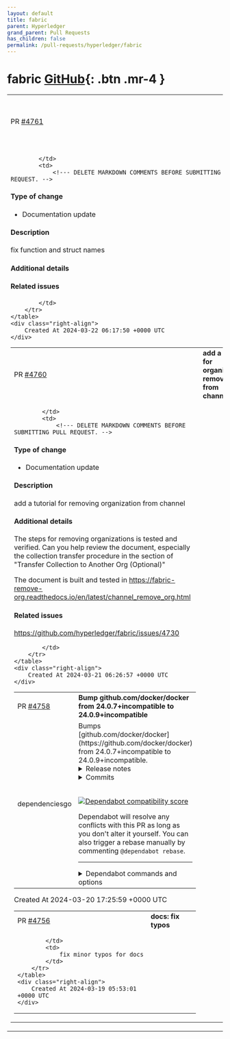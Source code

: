 ```yaml
---
layout: default
title: fabric
parent: Hyperledger
grand_parent: Pull Requests
has_children: false
permalink: /pull-requests/hyperledger/fabric
---
```


# fabric <span class="fs-3 right-align">[GitHub](https://github.com/hyperledger/fabric){: .btn .mr-4 }</span>


<div>
    <table>
        <tr>
            <td>
                PR <a href="https://github.com/hyperledger/fabric/pull/4761" class=".btn">#4761</a>
            </td>
            <td>
                <b>
                    chore: fix function and struct names
                </b>
            </td>
        </tr>
        <tr>
            <td>
                
            </td>
            <td>
                <!--- DELETE MARKDOWN COMMENTS BEFORE SUBMITTING PULL REQUEST. -->

<!--- Provide a descriptive summary of your changes in the Title above. -->

#### Type of change

<!--- What type of change? Pick one option and delete the others. -->


- Documentation update

#### Description

 fix function and struct names
<!--- Describe your changes in detail, including motivation. -->

#### Additional details

<!--- Additional implementation details or comments to reviewers. -->
<!--- Summarize how the pull request was tested (if not obvious from commit). -->

#### Related issues

<!--- Include a link to any associated issues, e.g. Github issue or approved rfc. -->

<!---
#### Release Note
If change impacts current users, uncomment Release Note heading and provide
release note text.
Also, copy release note text into the release specific /release_notes file.
-->

<!--
Checklist (DELETE AFTER READING):

- `Signed-off-by` added to commits (required for DCO check to pass)
- Tests have been added/updated (required for bug fixes and features)
- Unit and/or integration tests pass locally
- Run linters and checks locally using 'make checks'
- If change requires documentation updates, make updates in pull request,
  or open a separate issue and provide link
- Squash commits into a single commit, unless a stack of commits is
  intentional to assist reviewers or to preserve review comments.
- For additional contribution guidelines see the project's CONTRIBUTING.md file
-->

            </td>
        </tr>
    </table>
    <div class="right-align">
        Created At 2024-03-22 06:17:50 +0000 UTC
    </div>
</div>

<div>
    <table>
        <tr>
            <td>
                PR <a href="https://github.com/hyperledger/fabric/pull/4760" class=".btn">#4760</a>
            </td>
            <td>
                <b>
                    add a doc for organization removal from channel
                </b>
            </td>
        </tr>
        <tr>
            <td>
                
            </td>
            <td>
                <!--- DELETE MARKDOWN COMMENTS BEFORE SUBMITTING PULL REQUEST. -->

<!--- Provide a descriptive summary of your changes in the Title above. -->

#### Type of change

<!--- What type of change? Pick one option and delete the others. -->

- Documentation update

#### Description

add a tutorial for removing organization from channel

#### Additional details

The steps for removing organizations is tested and verified.
Can you help review the document, especially the collection transfer procedure in the section of "Transfer Collection to Another Org (Optional)"

The document is built and tested in 
https://fabric-remove-org.readthedocs.io/en/latest/channel_remove_org.html

#### Related issues

https://github.com/hyperledger/fabric/issues/4730

<!---
#### Release Note
If change impacts current users, uncomment Release Note heading and provide
release note text.
Also, copy release note text into the release specific /release_notes file.
-->

<!--
Checklist (DELETE AFTER READING):

- `Signed-off-by` added to commits (required for DCO check to pass)
- Tests have been added/updated (required for bug fixes and features)
- Unit and/or integration tests pass locally
- Run linters and checks locally using 'make checks'
- If change requires documentation updates, make updates in pull request,
  or open a separate issue and provide link
- Squash commits into a single commit, unless a stack of commits is
  intentional to assist reviewers or to preserve review comments.
- For additional contribution guidelines see the project's CONTRIBUTING.md file
-->


            </td>
        </tr>
    </table>
    <div class="right-align">
        Created At 2024-03-21 06:26:57 +0000 UTC
    </div>
</div>

<div>
    <table>
        <tr>
            <td>
                PR <a href="https://github.com/hyperledger/fabric/pull/4758" class=".btn">#4758</a>
            </td>
            <td>
                <b>
                    Bump github.com/docker/docker from 24.0.7+incompatible to 24.0.9+incompatible
                </b>
            </td>
        </tr>
        <tr>
            <td>
                <span class="chip">dependencies</span><span class="chip">go</span>
            </td>
            <td>
                Bumps [github.com/docker/docker](https://github.com/docker/docker) from 24.0.7+incompatible to 24.0.9+incompatible.
<details>
<summary>Release notes</summary>
<p><em>Sourced from <a href="https://github.com/docker/docker/releases">github.com/docker/docker's releases</a>.</em></p>
<blockquote>
<h2>v24.0.9</h2>
<h2>24.0.9</h2>
<p>For a full list of pull requests and changes in this release, refer to the relevant GitHub milestones:</p>
<ul>
<li><a href="https://github.com/docker/cli/issues?q=is%3Aclosed+milestone%3A24.0.9">docker/cli, 24.0.9 milestone</a></li>
<li><a href="https://github.com/moby/moby/issues?q=is%3Aclosed+milestone%3A24.0.9">moby/moby, 24.0.9 milestone</a></li>
</ul>
<h2>Security</h2>
<p>This release contains security fixes for the following CVEs affecting Docker Engine and its components.</p>
<table>
<thead>
<tr>
<th>CVE</th>
<th>Component</th>
<th>Fix version</th>
<th>Severity</th>
</tr>
</thead>
<tbody>
<tr>
<td><a href="https://scout.docker.com/v/CVE-2024-21626">CVE-2024-21626</a></td>
<td>runc</td>
<td>1.1.12</td>
<td>High, CVSS 8.6</td>
</tr>
<tr>
<td><a href="https://scout.docker.com/v/CVE-2024-24557">CVE-2024-24557</a></td>
<td>Docker Engine</td>
<td>24.0.9</td>
<td>Medium, CVSS 6.9</td>
</tr>
</tbody>
</table>
<blockquote>
<p><strong>Important</strong> ⚠️</p>
<p>Note that this release of Docker Engine doesn't include fixes for the following known vulnerabilities in BuildKit:</p>
<ul>
<li><a href="https://scout.docker.com/v/CVE-2024-23651">CVE-2024-23651</a></li>
<li><a href="https://scout.docker.com/v/CVE-2024-23652">CVE-2024-23652</a></li>
<li><a href="https://scout.docker.com/v/CVE-2024-23653">CVE-2024-23653</a></li>
<li><a href="https://scout.docker.com/v/CVE-2024-23650">CVE-2024-23650</a></li>
</ul>
<p>To address these vulnerabilities, upgrade to <a href="https://github.com/docker/docker/blob/HEAD/25.0.md#2502">Docker Engine v25.0.2</a>.</p>
</blockquote>
<p>For more information about the security issues addressed in this release, and the unaddressed vulnerabilities in BuildKit, refer to the
<a href="https://www.docker.com/blog/docker-security-advisory-multiple-vulnerabilities-in-runc-buildkit-and-moby/">blog post</a>. For details about each vulnerability, see the relevant security advisory:</p>
<ul>
<li><a href="https://github.com/opencontainers/runc/security/advisories/GHSA-xr7r-f8xq-vfvv">CVE-2024-21626</a></li>
<li><a href="https://github.com/moby/moby/security/advisories/GHSA-xw73-rw38-6vjc">CVE-2024-24557</a></li>
</ul>
<h3>Packaging updates</h3>
<ul>
<li>Upgrade runc to <a href="https://github.com/opencontainers/runc/releases/tag/v1.1.12">v1.1.12</a>. <a href="https://redirect.github.com/moby/moby/pull/47269">moby/moby#47269</a></li>
<li>Upgrade containerd to <a href="https://github.com/containerd/containerd/releases/tag/v1.7.13">v1.7.13</a> (static binaries only). <a href="https://redirect.github.com/moby/moby/pull/47280">moby/moby#47280</a></li>
</ul>
<h2>v24.0.8</h2>
<h2>24.0.8</h2>
<p>For a full list of pull requests and changes in this release, refer to the relevant GitHub milestones:</p>
<ul>
<li><a href="https://github.com/docker/cli/issues?q=is%3Aclosed+milestone%3A24.0.8">docker/cli, 24.0.8 milestone</a></li>
<li><a href="https://github.com/moby/moby/issues?q=is%3Aclosed+milestone%3A24.0.8">moby/moby, 24.0.8 milestone</a></li>
</ul>
<h3>Bug fixes and enhancements</h3>
<ul>
<li>Live restore: Containers with auto remove (<code>docker run --rm</code>) are no longer forcibly removed on engine restart. <a href="https://redirect.github.com/moby/moby/pull/46869">moby/moby#46857</a></li>
</ul>
<!-- raw HTML omitted -->
</blockquote>
<p>... (truncated)</p>
</details>
<details>
<summary>Commits</summary>
<ul>
<li><a href="https://github.com/moby/moby/commit/fca702de7f71362c8d103073c7e4a1d0a467fadd"><code>fca702d</code></a> Merge pull request from GHSA-xw73-rw38-6vjc</li>
<li><a href="https://github.com/moby/moby/commit/f78a7726d747847e443a5a5a4b4ad8ab31d87d78"><code>f78a772</code></a> Merge pull request <a href="https://redirect.github.com/docker/docker/issues/47281">#47281</a> from thaJeztah/24.0_backport_bump_containerd_binary...</li>
<li><a href="https://github.com/moby/moby/commit/61afffeeb3d4264db7a697ca8bd3d25824bee182"><code>61afffe</code></a> Merge pull request <a href="https://redirect.github.com/docker/docker/issues/47270">#47270</a> from thaJeztah/24.0_backport_bump_runc_binary_1.1.12</li>
<li><a href="https://github.com/moby/moby/commit/b38e74c4e095d584e21576e9cc43a355446e5b71"><code>b38e74c</code></a> Merge pull request <a href="https://redirect.github.com/docker/docker/issues/47276">#47276</a> from thaJeztah/24.0_backport_bump_runc_1.1.12</li>
<li><a href="https://github.com/moby/moby/commit/dac56638adccd215bae6cc23146f29e4697e1e98"><code>dac5663</code></a> update containerd binary to v1.7.13</li>
<li><a href="https://github.com/moby/moby/commit/20e1af361628a31afd1af58d25cd6ea4e495669f"><code>20e1af3</code></a> vendor: github.com/opencontainers/runc v1.1.12</li>
<li><a href="https://github.com/moby/moby/commit/858919d39968c687de3afb0a0a3a212d60ef2a99"><code>858919d</code></a> update runc binary to v1.1.12</li>
<li><a href="https://github.com/moby/moby/commit/141ad39e38a9a44b7487933d74815863c2c588e6"><code>141ad39</code></a> Merge pull request <a href="https://redirect.github.com/docker/docker/issues/47266">#47266</a> from vvoland/ci-fix-makeps1-templatefail-24</li>
<li><a href="https://github.com/moby/moby/commit/db968c672bcd6eeed09a0ad35cac843a5ffe7e48"><code>db968c6</code></a> hack/make.ps1: Fix go list pattern</li>
<li><a href="https://github.com/moby/moby/commit/61c51fbb5aeb648eb5f97704b8c75be3ccf1c9a0"><code>61c51fb</code></a> Merge pull request <a href="https://redirect.github.com/docker/docker/issues/47221">#47221</a> from vvoland/pkg-pools-close-noop-24</li>
<li>Additional commits viewable in <a href="https://github.com/docker/docker/compare/v24.0.7...v24.0.9">compare view</a></li>
</ul>
</details>
<br />


[![Dependabot compatibility score](https://dependabot-badges.githubapp.com/badges/compatibility_score?dependency-name=github.com/docker/docker&package-manager=go_modules&previous-version=24.0.7+incompatible&new-version=24.0.9+incompatible)](https://docs.github.com/en/github/managing-security-vulnerabilities/about-dependabot-security-updates#about-compatibility-scores)

Dependabot will resolve any conflicts with this PR as long as you don't alter it yourself. You can also trigger a rebase manually by commenting `@dependabot rebase`.

[//]: # (dependabot-automerge-start)
[//]: # (dependabot-automerge-end)

---

<details>
<summary>Dependabot commands and options</summary>
<br />

You can trigger Dependabot actions by commenting on this PR:
- `@dependabot rebase` will rebase this PR
- `@dependabot recreate` will recreate this PR, overwriting any edits that have been made to it
- `@dependabot merge` will merge this PR after your CI passes on it
- `@dependabot squash and merge` will squash and merge this PR after your CI passes on it
- `@dependabot cancel merge` will cancel a previously requested merge and block automerging
- `@dependabot reopen` will reopen this PR if it is closed
- `@dependabot close` will close this PR and stop Dependabot recreating it. You can achieve the same result by closing it manually
- `@dependabot show <dependency name> ignore conditions` will show all of the ignore conditions of the specified dependency
- `@dependabot ignore this major version` will close this PR and stop Dependabot creating any more for this major version (unless you reopen the PR or upgrade to it yourself)
- `@dependabot ignore this minor version` will close this PR and stop Dependabot creating any more for this minor version (unless you reopen the PR or upgrade to it yourself)
- `@dependabot ignore this dependency` will close this PR and stop Dependabot creating any more for this dependency (unless you reopen the PR or upgrade to it yourself)
You can disable automated security fix PRs for this repo from the [Security Alerts page](https://github.com/hyperledger/fabric/network/alerts).

</details>
            </td>
        </tr>
    </table>
    <div class="right-align">
        Created At 2024-03-20 17:25:59 +0000 UTC
    </div>
</div>

<div>
    <table>
        <tr>
            <td>
                PR <a href="https://github.com/hyperledger/fabric/pull/4756" class=".btn">#4756</a>
            </td>
            <td>
                <b>
                    docs: fix typos
                </b>
            </td>
        </tr>
        <tr>
            <td>
                
            </td>
            <td>
                fix minor typos for docs
            </td>
        </tr>
    </table>
    <div class="right-align">
        Created At 2024-03-19 05:53:01 +0000 UTC
    </div>
</div>

